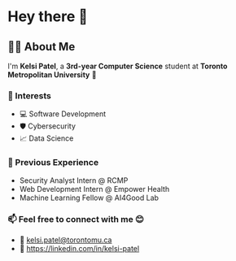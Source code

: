 # Hey there 👋

<!--
**KelsiP/KelsiP** is a ✨ _special_ ✨ repository because its `README.md` (this file) appears on your GitHub profile.

Here are some ideas to get you started:

- 🔭 I’m currently working on ...
- 🌱 I’m currently learning ...
- 👯 I’m looking to collaborate on ...
- 🤔 I’m looking for help with ...
- 💬 Ask me about ...
- 📫 How to reach me: ...
- 😄 Pronouns: ...
- ⚡ Fun fact: ...
-->


## 👩‍💻 About Me

I'm **Kelsi Patel**, a **3rd-year Computer Science** student at **Toronto Metropolitan University** 🎒

### 🤝 Interests

- 💻 Software Development
- 🛡️ Cybersecurity
- 📈 Data Science

### 💼 Previous Experience

- Security Analyst Intern @ RCMP
- Web Development Intern @ Empower Health
- Machine Learning Fellow @ AI4Good Lab

### 📫 Feel free to connect with me 😊

- 📧 [kelsi.patel@torontomu.ca](mailto:kelsi.patel@torontomu.ca)
- 👩 https://linkedin.com/in/kelsi-patel
